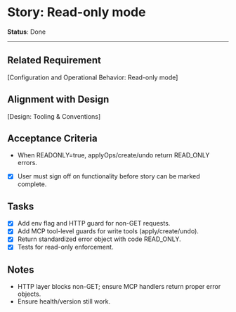 # Story: Read-only mode

**Status**: Done

---

## Related Requirement

[Configuration and Operational Behavior: Read-only mode]

## Alignment with Design

[Design: Tooling & Conventions]

## Acceptance Criteria

- When READONLY=true, applyOps/create/undo return READ_ONLY errors.
- [x] User must sign off on functionality before story can be marked complete.

## Tasks

- [x] Add env flag and HTTP guard for non-GET requests.
- [x] Add MCP tool-level guards for write tools (apply/create/undo).
- [x] Return standardized error object with code READ_ONLY.
- [x] Tests for read-only enforcement.

## Notes

- HTTP layer blocks non-GET; ensure MCP handlers return proper error objects.
- Ensure health/version still work.
